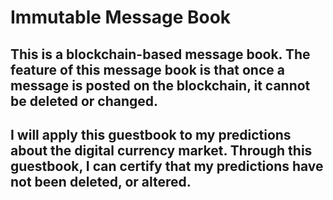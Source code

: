 # Immutable Message Book

## This is a blockchain-based message book. The feature of this message book is that once a message is posted on the blockchain, it cannot be deleted or changed. 

## I will apply this guestbook to my predictions about the digital currency market. Through this guestbook, I can certify that my predictions have not been deleted, or altered.
